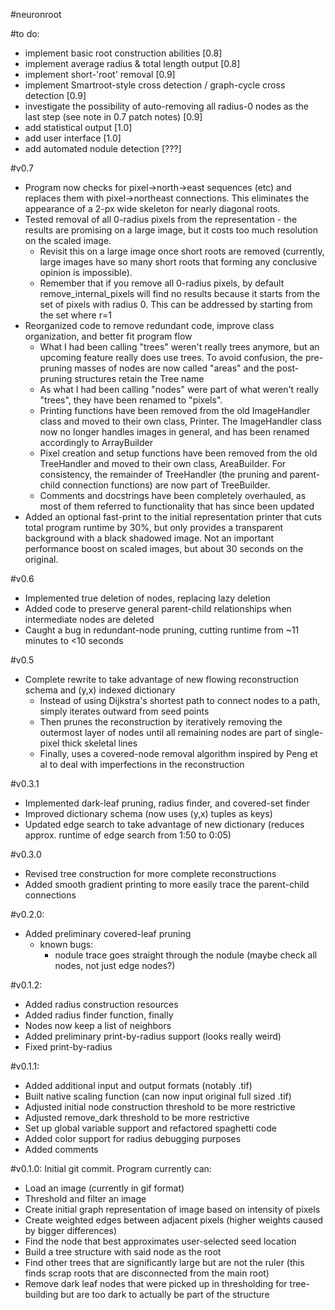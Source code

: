 #neuronroot

#to do:
- implement basic root construction abilities [0.8]
- implement average radius & total length output [0.8]
- implement short-'root' removal [0.9]
- implement Smartroot-style cross detection / graph-cycle cross detection [0.9]
- investigate the possibility of auto-removing all radius-0 nodes as the last step (see note in 0.7 patch notes) [0.9]
- add statistical output [1.0]
- add user interface [1.0]
- add automated nodule detection [???]

#v0.7
- Program now checks for pixel->north->east sequences (etc) and replaces them with pixel->northeast connections. This eliminates the appearance of a 2-px wide skeleton for nearly diagonal roots.
- Tested removal of all 0-radius pixels from the representation - the results are promising on a large image, but it costs too much resolution on the scaled image.
    - Revisit this on a large image once short roots are removed (currently, large images have so many short roots that forming any conclusive opinion is impossible).
    - Remember that if you remove all 0-radius pixels, by default remove_internal_pixels will find no results because it starts from the set of pixels with radius 0. This can be addressed by starting from the set where r=1
- Reorganized code to remove redundant code, improve class organization, and better fit program flow
    - What I had been calling "trees" weren't really trees anymore, but an upcoming feature really does use trees. To avoid confusion, the pre-pruning masses of nodes are now called "areas" and the post-pruning structures retain the Tree name 
    - As what I had been calling "nodes" were part of what weren't really "trees", they have been renamed to "pixels".
    - Printing functions have been removed from the old ImageHandler class and moved to their own class, Printer. The ImageHandler class now no longer handles images in general, and has been renamed accordingly to ArrayBuilder
    - Pixel creation and setup functions have been removed from the old TreeHandler and moved to their own class, AreaBuilder. For consistency, the remainder of TreeHandler (the pruning and parent-child connection functions) are now part of TreeBuilder.
    - Comments and docstrings have been completely overhauled, as most of them referred to functionality that has since been updated
- Added an optional fast-print to the initial representation printer that cuts total program runtime by 30%, but only provides a transparent background with a black shadowed image. Not an important performance boost on scaled images, but about 30 seconds on the original.

#v0.6
- Implemented true deletion of nodes, replacing lazy deletion
- Added code to preserve general parent-child relationships when intermediate nodes are deleted
- Caught a bug in redundant-node pruning, cutting runtime from ~11 minutes to <10 seconds

#v0.5
- Complete rewrite to take advantage of new flowing reconstruction schema and (y,x) indexed dictionary
    - Instead of using Dijkstra's shortest path to connect nodes to a path, simply iterates outward from seed points
    - Then prunes the reconstruction by iteratively removing the outermost layer of nodes until all remaining nodes are part of single-pixel thick skeletal lines
    - Finally, uses a covered-node removal algorithm inspired by Peng et al to deal with imperfections in the reconstruction

#v0.3.1
- Implemented dark-leaf pruning, radius finder, and covered-set finder
- Improved dictionary schema (now uses (y,x) tuples as keys)
- Updated edge search to take advantage of new dictionary (reduces approx. runtime of edge search from 1:50 to 0:05)

#v0.3.0
- Revised tree construction for more complete reconstructions
- Added smooth gradient printing to more easily trace the parent-child connections

#v0.2.0:
- Added preliminary covered-leaf pruning
    - known bugs:
        - nodule trace goes straight through the nodule (maybe check all nodes, not just edge nodes?)

#v0.1.2:
- Added radius construction resources
- Added radius finder function, finally
- Nodes now keep a list of neighbors
- Added preliminary print-by-radius support (looks really weird)
- Fixed print-by-radius

#v0.1.1:
- Added additional input and output formats (notably .tif)
- Built native scaling function (can now input original full sized .tif)
- Adjusted initial node construction threshold to be more restrictive
- Adjusted remove_dark threshold to be more restrictive
- Set up global variable support and refactored spaghetti code
- Added color support for radius debugging purposes
- Added comments

#v0.1.0:
Initial git commit. Program currently can:

- Load an image (currently in gif format)
- Threshold and filter an image
- Create initial graph representation of image based on intensity of pixels
- Create weighted edges between adjacent pixels (higher weights caused by bigger differences)
- Find the node that best approximates user-selected seed location
- Build a tree structure with said node as the root
- Find other trees that are significantly large but are not the ruler (this finds scrap roots that are disconnected from the main root)
- Remove dark leaf nodes that were picked up in thresholding for tree-building but are too dark to actually be part of the structure